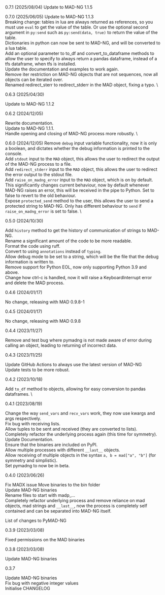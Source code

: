 0.7.1 (2025/08/04)
Update to MAD-NG 1.1.5

0.7.0 (2025/06/05)
Update to MAD-NG 1.1.3 \
Breaking change: tables in lua are always returned as references, so you must use `eval` to get the value of the table. Or use the optional second argument in `py:send` such as `py:send(data, true)` to return the value of the table. \
Dictionaries in python can now be sent to MAD-NG, and will be converted to a lua table. \
Add an optional parameter to to_df and convert_to_dataframe methods to allow the user to specify to always return a pandas dataframe, instead of a tfs dataframe, when tfs is installed. \
Update the documentation and examples to work again. \
Remove iter restriction on MAD-NG objects that are not sequences, now all objects can be iterated over. \
Renamed redirect_sterr to redirect_stderr in the MAD object, fixing a typo. \


0.6.3 (2025/04/30)

Update to MAD-NG 1.1.2


0.6.2 (2024/12/05)

Rewrite documentation. \
Update to MAD-NG 1.1.1. \
Handle opening and closing of MAD-NG process more robustly. \


0.6.0 (2024/12/05)
Remove `debug` input variable functionality, now it is only a boolean, and dictates whether the debug information is printed to the console. \
Add `stdout` input to the `MAD` object, this allows the user to redirect the output of the MAD-NG process to a file. \
Add `redirect_stderr` input to the `MAD` object, this allows the user to redirect the error output to the stdout file. \
Add `raise_on_madng_error` input to the `MAD` object, which is on by default. This significantly changes current behaviour, now by default whenever MAD-NG raises an error, this will be received in the pipe to Python. Set to false to revert to the old behaviour. \
Expose `protected_send` method to the user, this allows the user to send a protected string to MAD-NG. Only has different behaviour to `send` if `raise_on_madng_error` is set to false. \

0.5.0 (2024/10/30)

Add `history` method to get the history of communication of strings to MAD-NG. \
Rename a significant amount of the code to be more readable. \
Format the code using ruff. \
Convert to using `annotations` instead of `typing`. \
Allow debug mode to be set to a string, which will be the file that the debug information is written to. \
Remove support for Python EOL, now only supporting Python 3.9 and above. \
Change how ctrl-c is handled, now it will raise a KeyboardInterrupt error and delete the MAD process.

0.4.6 (2024/01/17)

No change, releasing with MAD 0.9.8-1

0.4.5 (2024/01/17)

No change, releasing with MAD 0.9.8

0.4.4 (2023/11/27)

Remove and test bug where pymadng is not made aware of error during calling an object, leading to returning of incorrect data.

0.4.3 (2023/11/25)

Update GitHub Actions to always use the latest version of MAD-NG \
Update tests to be more robust.

0.4.2 (2023/10/18)

Add `to_df` method to objects, allowing for easy conversion to pandas dataframes. \

0.4.1 (2023/08/19)

Change the way `send_vars` and `recv_vars` work, they now use kwargs and args respectively. \
Fix bug with receiving lists. \
Allow tuples to be sent and received (they are converted to lists). \
Completely refactor the underlying process again (this time for symmetry). \
Update Documentation. \
Ensure that the binaries are included on PyPI. \
Allow multiple processes with different `__last__` objects. \
Allow receiving of multiple objects in the syntax `a, b = mad["a", "b"]` (for symmetry and simplistic). \
Set pymadng to now be in beta.

0.4.0 (2023/06/26)

Fix MADX issue
Move binaries to the bin folder \
Update MAD-NG binaries \
Rename files to start with madp\_... \
Completely refactor underlying process and remove reliance on mad objects, mad strings and `__last__`, now the process is completely self contained and can be separated into MAD-NG itself.

List of changes to PyMAD-NG

0.3.9 (2023/03/08)

Fixed permissions on the MAD binaries

0.3.8 (2023/03/08)

Update MAD-NG binaries

0.3.7

Update MAD-NG binaries \
Fix bug with negative integer values \
Initialise CHANGELOG
